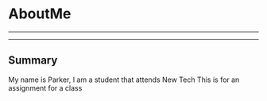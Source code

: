 # AboutMe
---
---
## Summary
My name is Parker, I am a student that attends New Tech
This is for an assignment for a class

